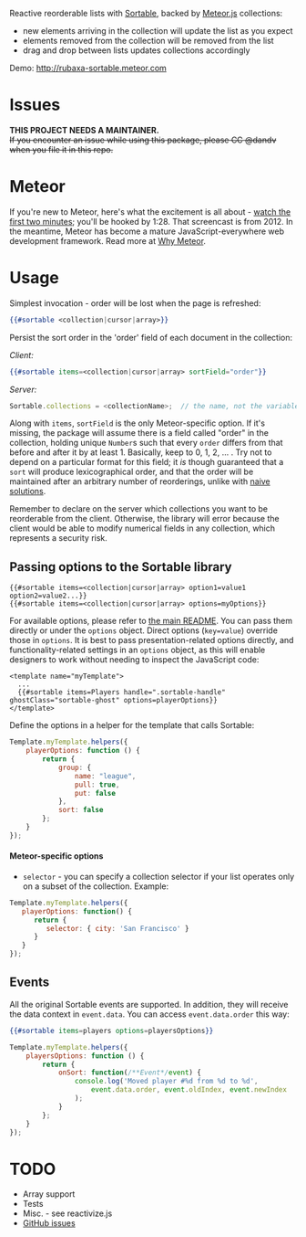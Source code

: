 Reactive reorderable lists with [Sortable](http://rubaxa.github.io/Sortable/),
backed by [Meteor.js](http://meteor.com) collections:

* new elements arriving in the collection will update the list as you expect
* elements removed from the collection will be removed from the list
* drag and drop between lists updates collections accordingly

Demo: http://rubaxa-sortable.meteor.com

# Issues

<b>THIS PROJECT NEEDS A MAINTAINER.</b><br/>
<s>If you encounter an issue while using this package, please CC @dandv when you file it in this repo.</s>


# Meteor

If you're new to Meteor, here's what the excitement is all about -
[watch the first two minutes](https://www.youtube.com/watch?v=fsi0aJ9yr2o); you'll be hooked by 1:28.
That screencast is from 2012. In the meantime, Meteor has become a mature JavaScript-everywhere web
development framework. Read more at [Why Meteor](http://wiki.dandascalescu.com/essays/why_meteor).


# Usage

Simplest invocation - order will be lost when the page is refreshed:

```handlebars
{{#sortable <collection|cursor|array>}}
```

Persist the sort order in the 'order' field of each document in the collection:

*Client:*

```handlebars
{{#sortable items=<collection|cursor|array> sortField="order"}}
```

*Server:*

```js
Sortable.collections = <collectionName>;  // the name, not the variable
```

Along with `items`, `sortField` is the only Meteor-specific option. If it's missing, the package will
assume there is a field called "order" in the collection, holding unique `Number`s such that every
`order` differs from that before and after it by at least 1. Basically, keep to 0, 1, 2, ... .
Try not to depend on a particular format for this field; it *is* though guaranteed that a `sort` will
produce lexicographical order, and that the order will be maintained after an arbitrary number of
reorderings, unlike with [naive solutions](http://programmers.stackexchange.com/questions/266451/maintain-ordered-collection-by-updating-as-few-order-fields-as-possible).

Remember to declare on the server which collections you want to be reorderable from the client.
Otherwise, the library will error because the client would be able to modify numerical fields in
any collection, which represents a security risk.


## Passing options to the Sortable library

    {{#sortable items=<collection|cursor|array> option1=value1 option2=value2...}}
    {{#sortable items=<collection|cursor|array> options=myOptions}}

For available options, please refer to [the main README](../README.md#options). You can pass them directly
or under the `options` object. Direct options (`key=value`) override those in `options`. It is best
to pass presentation-related options directly, and functionality-related settings in an `options`
object, as this will enable designers to work without needing to inspect the JavaScript code:

    <template name="myTemplate">
      ...
      {{#sortable items=Players handle=".sortable-handle" ghostClass="sortable-ghost" options=playerOptions}}
    </template>

Define the options in a helper for the template that calls Sortable:

```js
Template.myTemplate.helpers({
    playerOptions: function () {
        return {
            group: {
                name: "league",
                pull: true,
                put: false
            },
            sort: false
        };
    }
});
```

#### Meteor-specific options

* `selector` - you can specify a collection selector if your list operates only on a subset of the collection. Example:

```js
Template.myTemplate.helpers({
   playerOptions: function() {
      return {
         selector: { city: 'San Francisco' }
      }
   }
});
```


## Events

All the original Sortable events are supported. In addition, they will receive
the data context in `event.data`. You can access `event.data.order` this way:

```handlebars
{{#sortable items=players options=playersOptions}}
```

```js
Template.myTemplate.helpers({
    playersOptions: function () {
        return {
            onSort: function(/**Event*/event) {
                console.log('Moved player #%d from %d to %d',
                    event.data.order, event.oldIndex, event.newIndex
                );
            }
        };
    }
});
```


# TODO

* Array support
* Tests
* Misc. - see reactivize.js
* [GitHub issues](https://github.com/RubaXa/Sortable/labels/%E2%98%84%20meteor)
